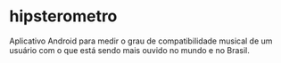 hipsterometro
=============

Aplicativo Android para medir o grau de compatibilidade musical de um usuário com o que está sendo mais ouvido no mundo e no Brasil.